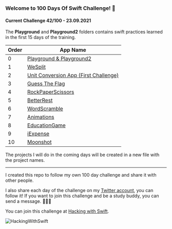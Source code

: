 
### Welcome to 100 Days Of Swift Challenge! 🚀
#### Current Challenge 42/100 - 23.09.2021

The **Playground** and **Playground2** folders contains swift practices learned in the first 15 days of the training.

|Order|App Name  |
|--|--|
|0 |[Playground & Playground2](https://github.com/mavideniz/100DaysOfSwiftUI/tree/main/Playgrounds) |
|1  |[WeSplit](https://github.com/mavideniz/100DaysOfSwiftUI/tree/main/WeSplit)  |
|2  |[Unit Conversion App (First Challenge)](https://github.com/mavideniz/100DaysOfSwiftUI/tree/main/UnitConversion)  |
|3  |[Guess The Flag](https://github.com/mavideniz/100DaysOfSwiftUI/tree/main/GuessTheFlag)  |
|4  |[RockPaperScissors](https://github.com/mavideniz/100DaysOfSwiftUI/tree/main/RockPaperScissorsGame)  |
|5  |[BetterRest](https://github.com/mavideniz/100DaysOfSwiftUI/tree/main/BetterRest)  |
|6  |[WordScramble](https://github.com/mavideniz/100DaysOfSwiftUI/tree/main/WordScramble)  |
|7  |[Animations](https://github.com/mavideniz/100DaysOfSwiftUI/tree/main/Animations)  |
|8  |[EducationGame](https://github.com/mavideniz/100DaysOfSwiftUI/tree/main/EducationGame)  |
|9  |[iExpense](https://github.com/mavideniz/100DaysOfSwiftUI/tree/main/iExpense)  |
|10  |[Moonshot](https://github.com/mavideniz/100DaysOfSwiftUI/tree/main/Moonshot)  |





The projects I will do in the coming days will be created in a new file with the project names.

---
I created this repo to follow my own 100 day challenge and share it with other people.

I also share each day of the challenge on my [Twitter account](https://twitter.com/dogancna), you can follow it! If you want to join this challenge and be a study buddy, you can send a message. 🙋🏼‍♂️

You can join this challenge at [Hacking with Swift](https://www.hackingwithswift.com/100/swiftui).

![HackingWithSwift](https://i.ytimg.com/vi/AWZzEGwkenQ/maxresdefault.jpg)
